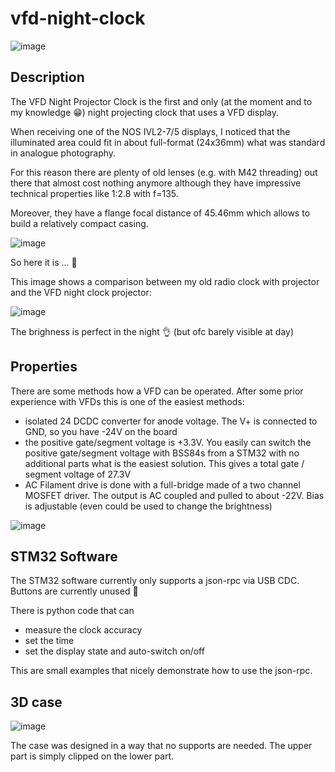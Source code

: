 # vfd-night-clock

![image](https://github.com/shufps/vfd-night-projector-clock/assets/3079832/26defe71-99af-4adf-99c5-2ff88ad4d1ce)

## Description

The VFD Night Projector Clock is the first and only (at the moment and to my knowledge 😁) night projecting clock that uses a VFD display.

When receiving one of the NOS IVL2-7/5 displays, I noticed that the illuminated area could fit in about full-format (24x36mm) what was standard in analogue photography.

For this reason there are plenty of old lenses (e.g. with M42 threading) out there that almost cost nothing anymore although they have impressive technical properties like 1:2.8 with f=135.

Moreover, they have a flange focal distance of 45.46mm which allows to build a relatively compact casing.

![image](https://github.com/shufps/vfd-night-projector-clock/assets/3079832/57ff3927-153c-475b-b000-4556b7a6dd36)

So here it is ... 🥳

This image shows a comparison between my old radio clock with projector and the VFD night clock projector:

![image](https://github.com/shufps/vfd-night-projector-clock/assets/3079832/448887c9-fb1b-4cfb-b31c-fcd3ef0189bd)

The brighness is perfect in the night 👌 (but ofc barely visible at day)

## Properties

There are some methods how a VFD can be operated. After some prior experience with VFDs this is one of the easiest methods:

- isolated 24 DCDC converter for anode voltage. The V+ is connected to GND, so you have -24V on the board
- the positive gate/segment voltage is +3.3V. You easily can switch the positive gate/segment voltage with BSS84s from a STM32 with no additional parts what is the easiest solution. This gives a total gate / segment voltage of 27.3V
- AC Filament drive is done with a full-bridge made of a two channel MOSFET driver. The output is AC coupled and pulled to about -22V. Bias is adjustable (even could be used to change the brightness)

![image](https://github.com/shufps/vfd-night-projector-clock/assets/3079832/3951aacf-8164-4a93-aad1-ff78df7fda37)

## STM32 Software

The STM32 software currently only supports a json-rpc via USB CDC. Buttons are currently unused 🙈

There is python code that can 

- measure the clock accuracy
- set the time
- set the display state and auto-switch on/off

This are small examples that nicely demonstrate how to use the json-rpc.

## 3D case

![image](https://github.com/shufps/vfd-night-projector-clock/assets/3079832/7ccb60f4-8a49-468e-9ba0-ce93a029dc57)

The case was designed in a way that no supports are needed. The upper part is simply clipped on the lower part.
